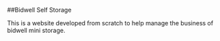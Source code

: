 ##Bidwell Self Storage 

This is a website developed from scratch to help manage the business of bidwell mini storage.
